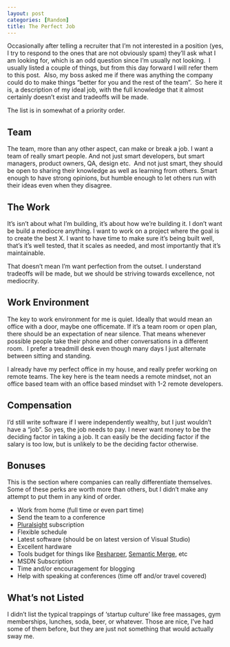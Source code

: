 ```yaml
---
layout: post
categories: [Random]
title: The Perfect Job
---
```

<p>Occasionally after telling a recruiter that I’m not interested in a position (yes, I try to respond to the ones that are not obviously spam) they’ll ask what I am looking for, which is an odd question since I’m usually not looking.&nbsp; I usually listed a couple of things, but from this day forward I will refer them to this post.&nbsp; <!--more--> Also, my boss asked me if there was anything the company could do to make things “better for you and the rest of the team”.&nbsp; So here it is, a description of my ideal job, with the full knowledge that it almost certainly doesn’t exist and tradeoffs will be made.</p> <p>The list is in somewhat of a priority order.</p> <h2>Team</h2> <p>The team, more than any other aspect, can make or break a job. I want a team of really smart people. And not just smart developers, but smart managers, product owners, QA, design etc.&nbsp; And not just smart, they should be open to sharing their knowledge as well as learning from others. Smart enough to have strong opinions, but humble enough to let others run with their ideas even when they disagree.</p> <h2>The Work</h2> <p>It’s isn’t about what I’m building, it’s about how we’re building it. I don’t want be build a mediocre anything. I want to work on a project where the goal is to create the best X. I want to have time to make sure it’s being built well, that’s it’s well tested, that it scales as needed, and most importantly that it’s maintainable.</p> <p>That doesn’t mean I’m want perfection from the outset. I understand tradeoffs will be made, but we should be striving towards excellence, not mediocrity.</p> <h2>Work Environment</h2> <p>The key to work environment for me is quiet. Ideally that would mean an office with a door, maybe one officemate. If it’s a team room or open plan, there should be an expectation of near silence. That means whenever possible people take their phone and other conversations in a different room.&nbsp; I prefer a treadmill desk even though many days I just alternate between sitting and standing.</p> <p>I already have my perfect office in my house, and really prefer working on remote teams. The key here is the team needs a remote mindset, not an office based team with an office based mindset with 1-2 remote developers.</p> <h2>Compensation</h2> <p>I’d still write software if I were independently wealthy, but I just wouldn’t have a “job”. So yes, the job needs to pay. I never want money to be the deciding factor in taking a job. It can easily be the deciding factor if the salary is too low, but is unlikely to be the deciding factor otherwise.</p> <h2>Bonuses</h2> <p>This is the section where companies can really differentiate themselves. Some of these perks are worth more than others, but I didn’t make any attempt to put them in any kind of order.</p> <ul> <li>Work from home (full time or even part time)  <li>Send the team to a conference  <li><a href="http://pluralsight.com" target="_blank">Pluralsight</a> subscription  <li>Flexible schedule  <li>Latest software (should be on latest version of Visual Studio)  <li>Excellent hardware  <li>Tools budget for things like <a href="https://www.jetbrains.com/resharper/" target="_blank">Resharper</a>, <a href="https://www.semanticmerge.com/" target="_blank">Semantic Merge</a>, etc  <li>MSDN Subscription  <li>Time and/or encouragement for blogging  <li>Help with speaking at conferences (time off and/or travel covered) </li></ul> <h2>What’s not Listed</h2> <p>I didn’t list the typical trappings of ‘startup culture’ like free massages, gym memberships, lunches, soda, beer, or whatever. Those are nice, I’ve had some of them before, but they are just not something that would actually sway me.</p>

